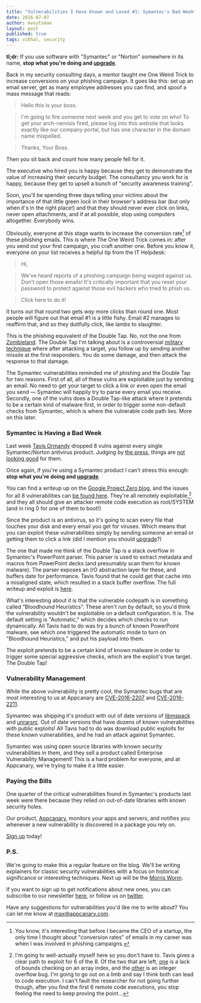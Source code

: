 ```yaml
---
title: "Vulnerabilities I Have Known and Loved #1: Symantec's Bad Week"
date: 2016-07-07
author: mveytsman
layout: post
published: true
tags: vikhal, security
---
```


**tl;dr:** If you use software with "Symantec" or "Norton" somewhere in its name, **stop what you're doing and [upgrade](https://www.symantec.com/support-center/upgrades)**.

Back in my security consulting days, a mentor taught me One Weird Trick to
increase conversions on your phishing campaign.  It goes like this: set up an email server, get as many employee addresses you can find, and spoof a mass message that reads:

> Hello this is your boss. 

> I'm going to fire someone next week and you get to vote on who! To get your arch-nemisis fired, please log into this website that looks exactly like our company portal, but has one character in the domain name mispelled. 

> Thanks, Your Boss.
 
Then you sit back and count how many people fell for it.

The executive who hired you is happy because they get to demonstrate the value of increasing their
security budget. The consultancy you work for is happy, because they get to upsell a bunch of "security awareness
training". 

Soon, you'll be spending three days telling your victims about the
importance of that little green lock in their browser's address bar (but only
when it's in the right place!) and that they should never ever click on links,
never open attachments, and if at all possible, stop using computers altogether. Everybody wins.

Obviously, everyone at this stage wants to increase the conversion rate[^1] of these phishing emails. This is where The One Weird Trick comes in: after you send out your first campaign, you craft another one. Before you know it, everyone on your list receives a helpful tip from the IT Helpdesk:

> Hi, 

> We've heard reports of a phishing campaign being waged against us. Don't open those emails! It's critically important that you reset your password to protect against those evil hackers who tried to phish us. 

> Click here to do it!

It turns out that round two gets *way* more clicks than round one. Most people will figure out that email #1 is a little fishy. Email #2 manages to reaffirm that, and so they dutifully click, like lambs to slaughter.

This is the phishing equivalent of the Double Tap. No, not the one from [Zombieland](https://www.youtube.com/watch?v=w4sWxsrEFFs). The Double Tap I'm talking about is a controversial [military technique](http://www.businessinsider.com/drone-double-tap-first-responders-2012-9) where after attacking a target, you follow up by sending another missile at the first responders. You do some damage, and then attack the response to that damage.

The Symantec vulnerabilities reminded me of phishing and the Double Tap for two reasons. First of all, all of these vulns are exploitable just by sending an email. No need to get your target to click a link or even open the email you send &mdash; Symantec will happily try to parse every email you receive. Secondly, one of the vulns does a Double Tap-like attack where it pretends to be a certain kind of malware first, in order to trigger some non-default checks from Symantec, which is where the vulnerable code path lies. More on this later.

### Symantec is Having a Bad Week

Last week [Tavis Ormandy](https://twitter.com/taviso) dropped 8 vulns against every single Symantec/Norton antivirus product. Judging by [the press](http://fortune.com/2016/07/02/symantec-security-irony/), things are [not looking good](http://www.pcworld.com/article/3089463/security/wormable-flaws-in-symantec-products-expose-millions-of-computers-to-hacking.html) for them.

Once again, if you're using a Symantec product I can't stress this enough: **stop what you're doing and [upgrade](https://www.symantec.com/support-center/upgrades)**.

You can find a writeup up on the [Google Project Zero
blog](http://googleprojectzero.blogspot.ca/2016/06/how-to-compromise-enterprise-endpoint.html), and the issues for all 8 vulnerabilities can [be found here](https://bugs.chromium.org/p/project-zero/issues/list?can=1&q=label%3AVendor-Symantec). They're all remotely exploitable,[^2] and they all should give an attacker remote code execution as root/SYSTEM (and in ring 0 for one of them to boot!)

Since the product is an antivirus, so it's going to scan every file that touches your
disk and every email you get for viruses. Which means that you can exploit these
vulnerabilities simply by sending someone an email or getting them to click a
link (did I mention you should
[upgrade](https://www.symantec.com/support-center/upgrades)?)

The one that made me think of the Double Tap is a stack overflow in Symantec's PowerPoint parser. This parser is used to extract metadata and macros from PowerPoint decks (and presumably scan them for known malware). The parser exposes an I/O abstraction layer for these, and buffers date for performance. Tavis found that he could get that cache into a misaligned state, which resulted in a stack buffer overflow. The full writeup and exploit is [here](https://bugs.chromium.org/p/project-zero/issues/detail?id=823&can=1&q=label%3AVendor-Symantec).

What's interesting about it is that the vulnerable codepath is in something called “Bloodhound Heuristics”. These aren't run by default, so you'd think the vulnerability wouldn't be exploitable on a default configuration. It is. The default setting is "Automatic," which decides which checks to run dynamically. All Tavis had to do was try a bunch of known PowerPoint malware, see which one triggered the automatic mode to turn on "Bloodhound Heuristics," and put his payload into them. 

The exploit pretends to be a certain kind of known malware in order to trigger some special aggressive checks, which are the exploit's true target. The Double Tap!

### Vulnerability Management

While the above vulnerability is pretty cool, the Symantec bugs that are most interesting to us at Appcanary are [CVE-2016-2207](https://bugs.chromium.org/p/project-zero/issues/detail?id=810) and [CVE-2016-2211](https://bugs.chromium.org/p/project-zero/issues/detail?id=816). 

Symantec was shipping it's product with out of date versions of [libmspack](http://www.cabextract.org.uk/libmspack/) and [unrarsrc](http://www.rarlab.com/rar_add.htm). Out of date versions that have dozens of known vulnerabilities with public exploits! All Tavis had to do was download public exploits for these known vulnerabilities, and he had an attack against Symantec.

Symantec was using open source libraries with known security vulnerabilities in them, and they sell a product called Enterprise Vulnerability Management! This is a hard problem for everyone, and at Appcanary, we're trying to make it a little easier.

### Paying the Bills

One quarter of the critical vulnerabilities found in Symantec's products last week were there because they relied on out-of-date libraries with known security holes.

Our product, [Appcanary](https://appcanary.com/?utm_source=blog&utm_medium=web&utm_campaign=compress), monitors your apps and servers, and notifies you whenever a new vulnerability is discovered in a package you rely on. 

[Sign up](https://appcanary.com/sign_up?utm_source=blog&utm_medium=web&utm_campaign=symantec) today!

### P.S.

We're going to make this a regular feature on the blog. We'll be writing explainers for classic security vulnerabilities with a focus on historical significance or interesting techniques. Next up will be the [Morris Worm](https://en.wikipedia.org/wiki/Morris_worm).

If you want to sign up to get notifications about new ones, you can subscribe to our newsletter [here](http://eepurl.com/b82xK9), or follow us on [twitter](https://twitter.com/appcanary).

Have any suggestions for vulnerabilities you'd like me to write about? You can let me know at [max@appcanary.com](mailto:max@appcanary.com).

[^1]: You know, it's interesting that before I became the CEO of a startup, the only time I thought about "conversion rates" of emails in my career was when I was involved in phishing campaigns.
[^2]: I'm going to well-actually myself here so you don't have to. Tavis gives a clear path to exploit for 6 of the 8. Of the two that are left, [one](https://bugs.chromium.org/p/project-zero/issues/detail?id=821) is a lack of bounds checking on an array index, and the [other](https://bugs.chromium.org/p/project-zero/issues/detail?id=819) is an integer overflow bug. I'm going to go out on a limb and say I think both can lead to code execution. I can't fault the researcher for not going further though, after you find the first 6 remote code executions, you stop feeling the need to keep proving the point...
